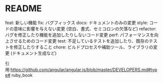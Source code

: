 # README

feat: 新しい機能
fix: バグフィックス
docs: ドキュメントのみの変更
style: コードの意味に影響を与えない変更 (空白、書式、セミコロンの欠落など)
refactor: バグを修正したり機能を追加したりしないコード変更
perf: パフォーマンスを向上させるためのコード変更
test: 不足しているテストを追加したり、既存のテストを修正したりすること
chore: ビルドプロセスや補助ツール、ライブラリの変更 (ドキュメント生成など)

引用:https://github.com/angular/angular.js/blob/master/DEVELOPERS.md#type# ruby_book
